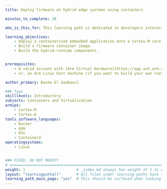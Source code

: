 ```yaml
---
title: Deploy firmware on hybrid edge systems using containers

minutes_to_complete: 20

who_is_this_for: This learning path is dedicated to developers interested in learning how to deploy software (embedded applications and firmware) onto other processors in the system, using Linux running on the application core.

learning_objectives:
    - Deploy a containerized embedded application onto a Cortex-M core from an A-core using containerd and K3s.
    - Build a firmware container image.
    - Build the hybrid-runtime components.


prerequisites:
    - A valid account with [Arm Virtual Hardware](https://app.avh.arm.com/login)
    - or, an Arm Linux host machine (if you want to build your own runtime and container image)

author_primary: Basma El Gaabouri

### Tags
skilllevels: Introductory
subjects: Containers and Virtualization
armips:
    - Cortex-M
    - Cortex-A
tools_software_languages:
    - Docker
    - AVH
    - K3s
    - Containerd
operatingsystems:
    - Linux


### FIXED, DO NOT MODIFY
# ================================================================================
weight: 1                       # _index.md always has weight of 1 to order correctly
layout: "learningpathall"       # All files under learning paths have this same wrapper
learning_path_main_page: "yes"  # This should be surfaced when looking for related content. Only set for _index.md of learning path content.
---
```

